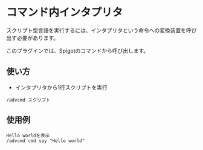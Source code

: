# コマンド内インタプリタ
スクリプト型言語を実行するには、インタプリタという命令への変換装置を呼び出す必要があります。

このプラグインでは、Spigotのコマンドから呼び出します。
## 使い方
- インタプリタから1行スクリプトを実行
```
/advcmd スクリプト
```
## 使用例
```
Hello worldを表示
/advcmd cmd say "Hello world"
```